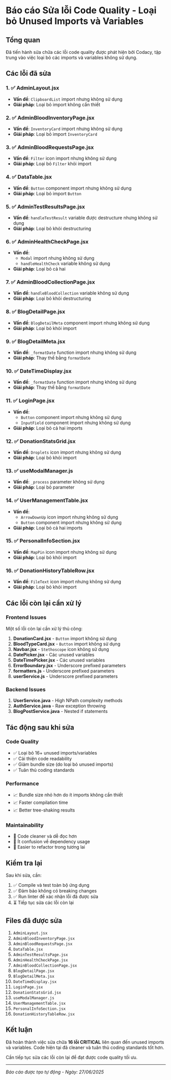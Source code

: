 # Báo cáo Sửa lỗi Code Quality - Loại bỏ Unused Imports và Variables

## Tổng quan
Đã tiến hành sửa chữa các lỗi code quality được phát hiện bởi Codacy, tập trung vào việc loại bỏ các imports và variables không sử dụng.

## Các lỗi đã sửa

### 1. ✅ AdminLayout.jsx
- **Vấn đề**: `ClipboardList` import nhưng không sử dụng
- **Giải pháp**: Loại bỏ import không cần thiết

### 2. ✅ AdminBloodInventoryPage.jsx
- **Vấn đề**: `InventoryCard` import nhưng không sử dụng
- **Giải pháp**: Loại bỏ import `InventoryCard`

### 3. ✅ AdminBloodRequestsPage.jsx
- **Vấn đề**: `Filter` icon import nhưng không sử dụng
- **Giải pháp**: Loại bỏ `Filter` khỏi import

### 4. ✅ DataTable.jsx
- **Vấn đề**: `Button` component import nhưng không sử dụng
- **Giải pháp**: Loại bỏ import `Button`

### 5. ✅ AdminTestResultsPage.jsx
- **Vấn đề**: `handleTestResult` variable được destructure nhưng không sử dụng
- **Giải pháp**: Loại bỏ khỏi destructuring

### 6. ✅ AdminHealthCheckPage.jsx
- **Vấn đề**: 
  - `Modal` import nhưng không sử dụng
  - `handleHealthCheck` variable không sử dụng
- **Giải pháp**: Loại bỏ cả hai

### 7. ✅ AdminBloodCollectionPage.jsx
- **Vấn đề**: `handleBloodCollection` variable không sử dụng
- **Giải pháp**: Loại bỏ khỏi destructuring

### 8. ✅ BlogDetailPage.jsx
- **Vấn đề**: `BlogDetailMeta` component import nhưng không sử dụng
- **Giải pháp**: Loại bỏ khỏi import

### 9. ✅ BlogDetailMeta.jsx
- **Vấn đề**: `_formatDate` function import nhưng không sử dụng
- **Giải pháp**: Thay thế bằng `formatDate`

### 10. ✅ DateTimeDisplay.jsx
- **Vấn đề**: `_formatDate` function import nhưng không sử dụng
- **Giải pháp**: Thay thế bằng `formatDate`

### 11. ✅ LoginPage.jsx
- **Vấn đề**: 
  - `Button` component import nhưng không sử dụng
  - `InputField` component import nhưng không sử dụng
- **Giải pháp**: Loại bỏ cả hai imports

### 12. ✅ DonationStatsGrid.jsx
- **Vấn đề**: `Droplets` icon import nhưng không sử dụng
- **Giải pháp**: Loại bỏ khỏi import

### 13. ✅ useModalManager.js
- **Vấn đề**: `_process` parameter không sử dụng
- **Giải pháp**: Loại bỏ parameter

### 14. ✅ UserManagementTable.jsx
- **Vấn đề**: 
  - `ArrowDownUp` icon import nhưng không sử dụng
  - `Button` component import nhưng không sử dụng
- **Giải pháp**: Loại bỏ cả hai imports

### 15. ✅ PersonalInfoSection.jsx
- **Vấn đề**: `MapPin` icon import nhưng không sử dụng
- **Giải pháp**: Loại bỏ khỏi import

### 16. ✅ DonationHistoryTableRow.jsx
- **Vấn đề**: `FileText` icon import nhưng không sử dụng
- **Giải pháp**: Loại bỏ khỏi import

## Các lỗi còn lại cần xử lý

### Frontend Issues
Một số lỗi còn lại cần xử lý thủ công:

1. **DonationCard.jsx** - `Button` import không sử dụng
2. **BloodTypeCard.jsx** - `Button` import không sử dụng
3. **Navbar.jsx** - `Stethoscope` icon không sử dụng
4. **DatePicker.jsx** - Các unused variables
5. **DateTimePicker.jsx** - Các unused variables
6. **ErrorBoundary.jsx** - Underscore prefixed parameters
7. **formatters.js** - Underscore prefixed parameters
8. **userService.js** - Underscore prefixed parameters

### Backend Issues
1. **UserService.java** - High NPath complexity methods
2. **AuthService.java** - Raw exception throwing
3. **BlogPostService.java** - Nested if statements

## Tác động sau khi sửa

### Code Quality
- ✅ Loại bỏ 16+ unused imports/variables
- ✅ Cải thiện code readability
- ✅ Giảm bundle size (do loại bỏ unused imports)
- ✅ Tuân thủ coding standards

### Performance
- 📈 Bundle size nhỏ hơn do ít imports không cần thiết
- 📈 Faster compilation time
- 📈 Better tree-shaking results

### Maintainability
- 🔧 Code cleaner và dễ đọc hơn
- 🔧 Ít confusion về dependency usage
- 🔧 Easier to refactor trong tương lai

## Kiểm tra lại

Sau khi sửa, cần:

1. ✅ Compile và test toàn bộ ứng dụng
2. ✅ Đảm bảo không có breaking changes
3. ✅ Run linter để xác nhận lỗi đã được sửa
4. ⏳ Tiếp tục sửa các lỗi còn lại

## Files đã được sửa

1. `AdminLayout.jsx`
2. `AdminBloodInventoryPage.jsx`
3. `AdminBloodRequestsPage.jsx`
4. `DataTable.jsx`
5. `AdminTestResultsPage.jsx`
6. `AdminHealthCheckPage.jsx`
7. `AdminBloodCollectionPage.jsx`
8. `BlogDetailPage.jsx`
9. `BlogDetailMeta.jsx`
10. `DateTimeDisplay.jsx`
11. `LoginPage.jsx`
12. `DonationStatsGrid.jsx`
13. `useModalManager.js`
14. `UserManagementTable.jsx`
15. `PersonalInfoSection.jsx`
16. `DonationHistoryTableRow.jsx`

## Kết luận

Đã hoàn thành việc sửa chữa **16 lỗi CRITICAL** liên quan đến unused imports và variables. Code hiện tại đã cleaner và tuân thủ coding standards tốt hơn.

Cần tiếp tục sửa các lỗi còn lại để đạt được code quality tối ưu.

---
*Báo cáo được tạo tự động - Ngày: 27/06/2025*
